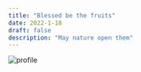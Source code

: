 ```yaml
---
title: "Blessed be the fruits"
date: 2022-1-18
draft: false
description: "May nature open them"
---
```

![profile](/img/Strawberry.PNG)
